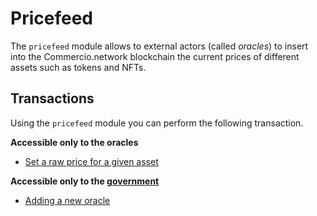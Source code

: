 # Pricefeed
The `pricefeed` module allows to external actors (called *oracles*) to insert into the Commercio.network
blockchain the current prices of different assets such as tokens and NFTs.

## Transactions
Using the `pricefeed` module you can perform the following transaction. 

**Accessible only to the oracles**
- [Set a raw price for a given asset](tx/add-raw-price.md)

**Accessible only to the [government](../government/README.md)**
- [Adding a new oracle](tx/add-oracle.md)
